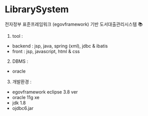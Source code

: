 # LibrarySystem 

전자정부 표준프레임워크 (egovframework) 기반 도서대출관리시스템 📚

1. tool : 
  * backend : jsp, java, spring (xml), jdbc & ibatis
  * front : jsp, javascript, html & css
2. DBMS : 
  * oracle
3. 개발환경 :
  * egovframework eclipse 3.8 ver
  * oracle 11g xe
  * jdk 1.8
  * ojdbc6.jar
